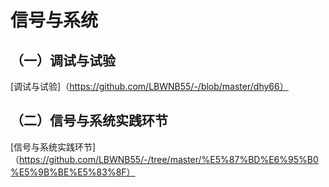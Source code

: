 #  信号与系统

## （一）调试与试验
[调试与试验]（https://github.com/LBWNB55/-/blob/master/dhy66）
## （二）信号与系统实践环节
[信号与系统实践环节]（https://github.com/LBWNB55/-/tree/master/%E5%87%BD%E6%95%B0%E5%9B%BE%E5%83%8F）
